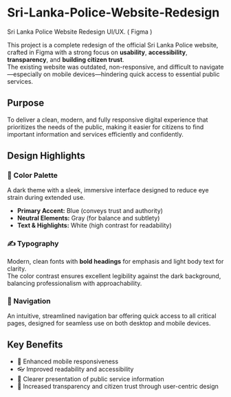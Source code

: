 # Sri-Lanka-Police-Website-Redesign
Sri Lanka Police Website Redesign UI/UX. ( Figma )

This project is a complete redesign of the official Sri Lanka Police website, crafted in Figma with a strong focus on **usability**, **accessibility**, **transparency**, and **building citizen trust**.  
The existing website was outdated, non-responsive, and difficult to navigate—especially on mobile devices—hindering quick access to essential public services.

## Purpose
To deliver a clean, modern, and fully responsive digital experience that prioritizes the needs of the public, making it easier for citizens to find important information and services efficiently and confidently.

## Design Highlights

### 🎨 Color Palette
A dark theme with a sleek, immersive interface designed to reduce eye strain during extended use.
- **Primary Accent:** Blue (conveys trust and authority)  
- **Neutral Elements:** Gray (for balance and subtlety)  
- **Text & Highlights:** White (high contrast for readability)

### ✍️ Typography
Modern, clean fonts with **bold headings** for emphasis and light body text for clarity.  
The color contrast ensures excellent legibility against the dark background, balancing professionalism with approachability.

### 🧭 Navigation
An intuitive, streamlined navigation bar offering quick access to all critical pages, designed for seamless use on both desktop and mobile devices.

## Key Benefits
- 📱 Enhanced mobile responsiveness  
- 👓 Improved readability and accessibility  
- 📄 Clearer presentation of public service information  
- 🤝 Increased transparency and citizen trust through user-centric design


